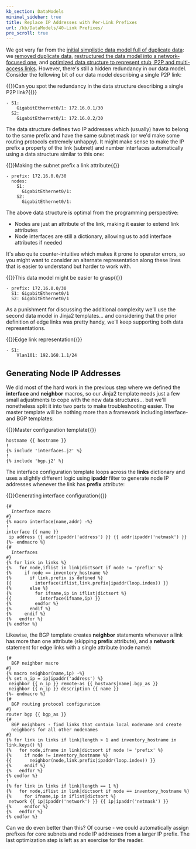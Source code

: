 ```yaml
---
kb_section: DataModels
minimal_sidebar: true
title: Replace IP Addresses with Per-Link Prefixes
url: /kb/DataModels/40-Link Prefixes/
pre_scroll: true
---
```

We got very far from the [initial simplistic data model full of duplicate data](/kb/DataModels/): we [removed duplicate data](/kb/DataModels/10-Removing%20Duplicate%20Data/), [restructured the data model into a network-focused one](/kb/DataModels/20-Restructure/), and [optimized data structure to represent stub, P2P and multi-access links](/kb/DataModels/30-Generalize%20Network%20Model/). However, there's still a hidden redundancy in our data model. Consider the following bit of our data model describing a single P2P link:

{{<cc>}}Can you spot the redundancy in the data structure describing a single P2P link?{{</cc>}}

    - S1:
        GigabitEthernet0/1: 172.16.0.1/30
      S2:
        GigabitEthernet0/1: 172.16.0.2/30

The data structure defines two IP addresses which (usually) have to belong to the same prefix and have the same subnet mask (or we'd make some routing protocols extremely unhappy). It might make sense to make the IP prefix a property of the link (subnet) and number interfaces automatically using a data structure similar to this one:

{{<cc>}}Making the subnet prefix a link attribute{{</cc>}}

    - prefix: 172.16.0.0/30
      nodes:
        S1:
          GigabitEthernet0/1:
        S2:
          GigabitEthernet0/1:

The above data structure is optimal from the programming perspective:

* Nodes are just an attribute of the link, making it easier to extend link attributes
* Node interfaces are still a dictionary, allowing us to add interface attributes if needed

It's also quite counter-intuitive which makes it prone to operator errors, so you might want to consider an alternate representation along these lines that is easier to understand but harder to work with.

{{<cc>}}This data model might be easier to grasp{{</cc>}}

    - prefix: 172.16.0.0/30
      S1: GigabitEthernet0/1
      S2: GigabitEthernet0/1

As a punishment for discussing the additional complexity we'll use the second data model in Jinja2 templates... and considering that the prior definition of edge links was pretty handy, we'll keep supporting both data representations.

{{<cc>}}Edge link representation{{</cc>}}

    - S1:
        Vlan101: 192.168.1.1/24

## Generating Node IP Addresses

We did most of the hard work in the previous step where we defined the **interface** and **neighbor** macros, so our Jinja2 template needs just a few small adjustments to cope with the new data structures... but we'll nonetheless split it into two parts to make troubleshooting easier. The master template will be nothing more than a framework including interface- and BGP templates:

{{<cc>}}Master configuration template{{</cc>}}

    hostname {{ hostname }}
    !
    {% include 'interfaces.j2' %}
    !
    {% include 'bgp.j2' %}

The interface configuration template loops across the **links** dictionary and uses a slightly different logic using **ipaddr** filter to generate node IP addresses whenever the link has **prefix** attribute:

{{<cc>}}Generating interface configuration{{</cc>}}

    {#
      Interface macro
    #}
    {% macro interface(name,addr) -%}
    !
    interface {{ name }}
     ip address {{ addr|ipaddr('address') }} {{ addr|ipaddr('netmask') }}
    {%- endmacro %}
    {#
      Interfaces
    #}
    {% for link in links %}
    {%   for node,iflist in link|dictsort if node != 'prefix' %}
    {%     if node == inventory_hostname %}
    {%       if link.prefix is defined %}
    {{         interface(iflist,link.prefix|ipaddr(loop.index)) }}
    {%       else %}
    {%         for ifname,ip in iflist|dictsort %}
    {{           interface(ifname,ip) }}
    {%         endfor %}
    {%       endif %}
    {%     endif %}
    {%   endfor %}
    {% endfor %}

Likewise, the BGP template creates **neighbor** statements whenever a link has more than one attribute (skipping **prefix** attribute), and a **network** statement for edge links with a single attribute (node name):

    {#
      BGP neighbor macro
    #}
    {% macro neighbor(name,ip) -%}
    {% set n_ip = ip|ipaddr('address') %}
     neighbor {{ n_ip }} remote-as {{ hostvars[name].bgp_as }}
     neighbor {{ n_ip }} description {{ name }}
    {%- endmacro %}
    {#
      BGP routing protocol configuration
    #}
    router bgp {{ bgp_as }}
    {#
      BGP neighbors - find links that contain local nodename and create
      neighbors for all other nodenames
    #}
    {% for link in links if link|length > 1 and inventory_hostname in link.keys() %}
    {%   for node,ifname in link|dictsort if node != 'prefix' %}
    {%     if node != inventory_hostname %}
    {{       neighbor(node,link.prefix|ipaddr(loop.index)) }}
    {%     endif %}
    {%   endfor %}
    {% endfor %}
    !
    {% for link in links if link|length == 1 %}
    {%   for node,iflist in link|dictsort if node == inventory_hostname %}
    {%     for ifname,ip in iflist|dictsort %}
     network {{ ip|ipaddr('network') }} {{ ip|ipaddr('netmask') }}
    {%     endfor %}
    {%   endfor %}
    {% endfor %}

Can we do even better than this? Of course - we could automatically assign prefixes for core subnets and node IP addresses from a larger IP prefix. The last optimization step is left as an exercise for the reader.
